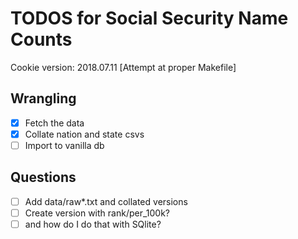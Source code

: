 TODOS for Social Security Name Counts
==============================

Cookie version: 2018.07.11 [Attempt at proper Makefile]

## Wrangling

- [x] Fetch the data
- [x] Collate nation and state csvs
- [ ] Import to vanilla db

## Questions

- [ ] Add data/raw*.txt and collated versions
- [ ] Create version with rank/per_100k?
- [ ] and how do I do that with SQlite?
